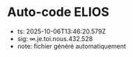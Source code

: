 # Auto-code ELIOS
- ts: 2025-10-06T13:46:20.579Z
- sig: ∞.je.toi.nous.432.528
- note: fichier généré automatiquement